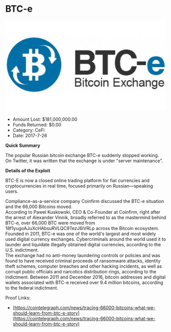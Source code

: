 # BTC-e
![BTC-e](/rektimages/BTC-e.png)
- Amount Lost: $181,000,000.00
- Funds Returned: $0.00
- Category: CeFi
- Date: 2017-7-26

**Quick Summary**

The popular Russian bitcoin exchange BTC-e suddenly stopped working. On Twitter, it was written that the exchange is under "server maintenance".

  


 **Details of the Exploit**

BTC-E is now a closed online trading platform for fiat currencies and cryptocurrencies in real time, focused primarily on Russian—speaking users.

Compliance-as-a-service company Coinfirm discussed the BTC-e situation and the 66,000 Bitcoins moved.  
According to Pawel Kuskowski, CEO & Co-Founder at Coinfirm, right after the arrest of Alexander Vinnik, broadly referred to as the mastermind behind BTC-e, over 66,000 BTC were moved from 18f1yugoAJuXcHAbsuRVLQC9TezJ6iVRLp across the Bitcoin ecosystem.  
Founded in 2011, BTC-e was one of the world's largest and most widely used digital currency exchanges. Cybercriminals around the world used it to launder and liquidate illegally obtained digital currencies, according to the U.S. indictment.  
The exchange had no anti-money laundering controls or policies and was found to have received criminal proceeds of ransomware attacks, identity theft schemes, computer breaches and other hacking incidents, as well as corrupt public officials and narcotics distribution rings, according to the indictment. Between 2011 and December 2016, bitcoin addresses and digital wallets associated with BTC-e received over 9.4 million bitcoins, according to the federal indictment.


Proof Links:
- [https://cointelegraph.com/news/tracing-66000-bitcoins-what-we-should-learn-from-btc-e-story](https://cointelegraph.com/news/tracing-66000-bitcoins-what-we-should-learn-from-btc-e-story)


